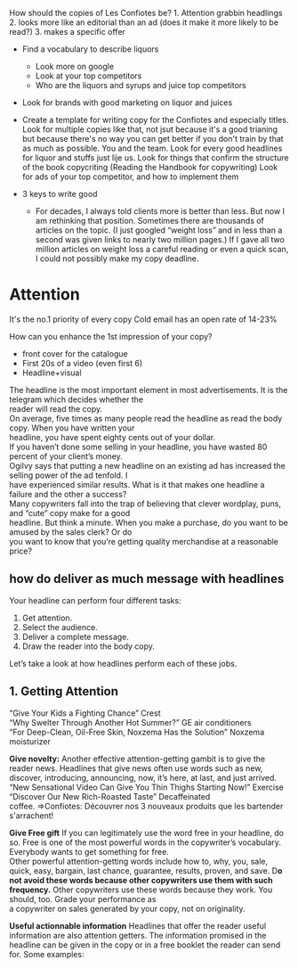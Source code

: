 How should the copies of Les Confiotes be?
	1. Attention grabbin headlings
	2. looks more like an editorial than an ad (does it make it more likely to be read?)
	3. makes a specific offer
- Find a vocabulary to describe liquors
	- Look more on google
	- Look at your top competitors
	- Who are the liquors and syrups and juice top competitors
- Look for brands with good marketing on liquor and juices


- Create a template for writing copy for the Confiotes and especially titles. 
Look for multiple copies like that, not jsut because it's a good trianing but because there's no way you can get better if you don't train by that as much as possible. You and the team. Look for every good headlines for liquor and stuffs just lije us. Look for things that confirm the structure of the book copycriting
(Reading the Handbook for copywriting)
	Look for ads of your top competitor, and how to implement them

- 3 keys to write good 
	- For decades, I always told clients more is better than less. But now I am rethinking that position. Sometimes  there are thousands of articles on the topic. (I just googled “weight loss” and in less than a second was given  links to nearly two million pages.) If I gave all two million articles on weight loss a careful reading or even a  quick scan, I could not possibly make my copy deadline.

# Attention
It's the no.1 priority of every copy
Cold email has an open rate of 14-23%

How can you enhance the 1st impression of your copy?
- front cover for the catalogue
- First 20s of a video (even first 6)
- Headline+visual


The headline is the most important element in most advertisements. It is the telegram which decides whether the  
reader will read the copy.  
On average, five times as many people read the headline as read the body copy. When you have written your  
headline, you have spent eighty cents out of your dollar.  
If you haven’t done some selling in your headline, you have wasted 80 percent of your client’s money.  
Ogilvy says that putting a new headline on an existing ad has increased the selling power of the ad tenfold. I  
have experienced similar results. What is it that makes one headline a failure and the other a success?  
Many copywriters fall into the trap of believing that clever wordplay, puns, and “cute” copy make for a good  
headline. But think a minute. When you make a purchase, do you want to be amused by the sales clerk? Or do  
you want to know that you’re getting quality merchandise at a reasonable price?

## how do deliver as much message with headlines
Your headline can perform four different tasks:  
1. Get attention.  
2. Select the audience.  
3. Deliver a complete message.  
4. Draw the reader into the body copy.  

Let’s take a look at how headlines perform each of these jobs.  
## 1. Getting Attention  

“Give Your Kids a Fighting Chance” Crest  
“Why Swelter Through Another Hot Summer?” GE air conditioners  
“For Deep-Clean, Oil-Free Skin, Noxzema Has the Solution” Noxzema moisturizer  

**Give novelty:**
Another effective attention-getting gambit is to give the reader news. Headlines that give news often use words such as new, discover, introducing, announcing, now, it’s here, at last, and just arrived.  “New Sensational Video Can Give You Thin Thighs Starting  Now!” Exercise  “Discover Our New Rich-Roasted Taste” Decaffeinated  
coffee.
=>Confiotes: Découvrer nos 3 nouveaux produits que les bartender s'arrachent!

**Give Free gift**
If you can legitimately use the word free in your headline, do so. Free is one of the most powerful words in  the copywriter’s vocabulary. Everybody wants to get something for free.  
Other powerful attention-getting words include how to, why, you, sale, quick, easy, bargain, last chance, guarantee, results, proven, and save. D**o not avoid these words because other copywriters use them with such frequency.** Other copywriters use these words because they work. You should, too. Grade your performance as  
a copywriter on sales generated by your copy, not on originality.  

**Useful actionnable information**
Headlines that offer the reader useful information are also attention getters. The information promised in the headline can be given in the copy or in a free booklet the reader can send for. 
Some examples: